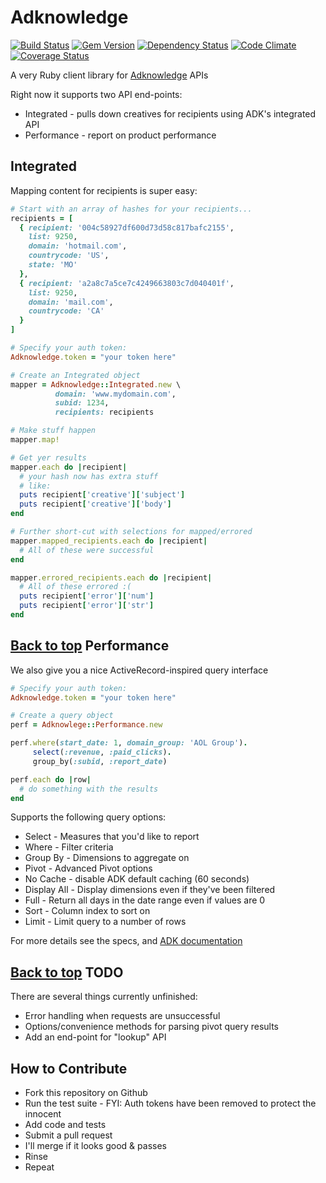 Adknowledge <a id='top'></a>
===========
[![Build Status](https://travis-ci.org/spiegela/adknowledge.png?branch=develop)](https://travis-ci.org/spiegela/adknowledge) [![Gem Version](https://badge.fury.io/rb/adknowledge.png)](http://badge.fury.io/rb/adknowledge) [![Dependency Status](https://gemnasium.com/spiegela/adknowledge.png)](https://gemnasium.com/spiegela/adknowledge) [![Code Climate](https://codeclimate.com/github/spiegela/adknowledge.png)](https://codeclimate.com/github/spiegela/adknowledge) [![Coverage Status](https://coveralls.io/repos/spiegela/revisionist/badge.png?branch=master)](https://coveralls.io/r/spiegela/revisionist)

A very Ruby client library for [Adknowledge](http://www.adknowledge.com) APIs

Right now it supports two API end-points:
* Integrated - pulls down creatives for recipients using ADK's integrated API
* Performance - report on product performance

Integrated
----------

Mapping content for recipients is super easy:

```ruby
# Start with an array of hashes for your recipients...
recipients = [
  { recipient: '004c58927df600d73d58c817bafc2155',
    list: 9250,
    domain: 'hotmail.com',
    countrycode: 'US',
    state: 'MO'
  },
  { recipient: 'a2a8c7a5ce7c4249663803c7d040401f',
    list: 9250,
    domain: 'mail.com',
    countrycode: 'CA'
  }
]

# Specify your auth token:
Adknowledge.token = "your token here"

# Create an Integrated object
mapper = Adknowledge::Integrated.new \
          domain: 'www.mydomain.com',
          subid: 1234,
          recipients: recipients

# Make stuff happen
mapper.map!

# Get yer results
mapper.each do |recipient|
  # your hash now has extra stuff
  # like:
  puts recipient['creative']['subject']
  puts recipient['creative']['body']
end

# Further short-cut with selections for mapped/errored
mapper.mapped_recipients.each do |recipient|
  # All of these were successful
end

mapper.errored_recipients.each do |recipient|
  # All of these errored :(
  puts recipient['error']['num']
  puts recipient['error']['str']
end
```

[Back to top](#top)
Performance
-----------

We also give you a nice ActiveRecord-inspired query interface

```ruby
# Specify your auth token:
Adknowledge.token = "your token here"

# Create a query object
perf = Adknowlege::Performance.new

perf.where(start_date: 1, domain_group: 'AOL Group').
     select(:revenue, :paid_clicks).
     group_by(:subid, :report_date)

perf.each do |row|
  # do something with the results
end
```

Supports the following query options:
* Select - Measures that you'd like to report
* Where - Filter criteria
* Group By - Dimensions to aggregate on
* Pivot - Advanced Pivot options
* No Cache - disable ADK default caching (60 seconds)
* Display All - Display dimensions even if they've been filtered
* Full - Return all days in the date range even if values are 0
* Sort - Column index to sort on
* Limit - Limit query to a number of rows

For more details see the specs, and [ADK documentation](https://publisher.adknowledge.com/help/documentation/chapter/data-pull-api)

[Back to top](#top)
TODO
----
There are several things currently unfinished:
* Error handling when requests are unsuccessful
* Options/convenience methods for parsing pivot query results
* Add an end-point for "lookup" API

How to Contribute
-----------------
* Fork this repository on Github
* Run the test suite - FYI: Auth tokens have been removed to protect the innocent
* Add code and tests
* Submit a pull request
* I'll merge if it looks good & passes
* Rinse
* Repeat
